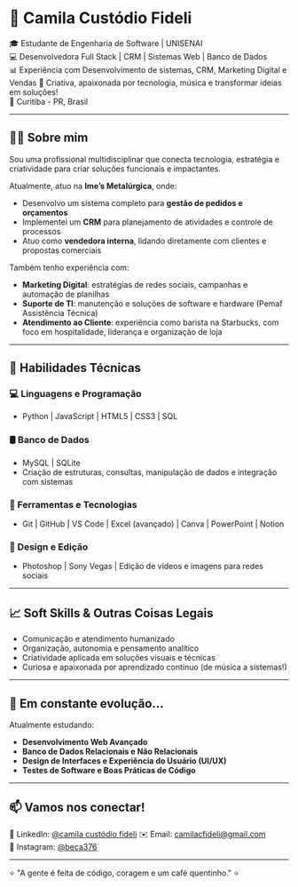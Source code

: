 # 💫 Camila Custódio Fideli

🎓 Estudante de Engenharia de Software | UNISENAI  
💻 Desenvolvedora Full Stack | CRM | Sistemas Web | Banco de Dados  
📊 Experiência com Desenvolvimento de sistemas, CRM, Marketing Digital e Vendas
🎨 Criativa, apaixonada por tecnologia, música e transformar ideias em soluções!  
📍 Curitiba - PR, Brasil  

---

## 👩‍💻 Sobre mim

Sou uma profissional multidisciplinar que conecta tecnologia, estratégia e criatividade para criar soluções funcionais e impactantes.

Atualmente, atuo na **Ime’s Metalúrgica**, onde:
- Desenvolvo um sistema completo para **gestão de pedidos e orçamentos**
- Implementei um **CRM** para planejamento de atividades e controle de processos
- Atuo como **vendedora interna**, lidando diretamente com clientes e propostas comerciais

Também tenho experiência com:
- **Marketing Digital**: estratégias de redes sociais, campanhas e automação de planilhas
- **Suporte de TI**: manutenção e soluções de software e hardware (Pemaf Assistência Técnica)
- **Atendimento ao Cliente**: experiência como barista na Starbucks, com foco em hospitalidade, liderança e organização de loja

---

## 🧠 Habilidades Técnicas

### 💻 Linguagens e Programação
- Python | JavaScript | HTML5 | CSS3 | SQL

### 🛢️ Banco de Dados
- MySQL | SQLite  
- Criação de estruturas, consultas, manipulação de dados e integração com sistemas

### 🔧 Ferramentas e Tecnologias
- Git | GitHub | VS Code | Excel (avançado) | Canva | PowerPoint | Notion

### 🎨 Design e Edição
- Photoshop | Sony Vegas | Edição de vídeos e imagens para redes sociais

---

## 📈 Soft Skills & Outras Coisas Legais

- Comunicação e atendimento humanizado
- Organização, autonomia e pensamento analítico
- Criatividade aplicada em soluções visuais e técnicas
- Curiosa e apaixonada por aprendizado contínuo (de música a sistemas!)

---

## 🌱 Em constante evolução...

Atualmente estudando:
- **Desenvolvimento Web Avançado**
- **Banco de Dados Relacionais e Não Relacionais**
- **Design de Interfaces e Experiência do Usuário (UI/UX)**
- **Testes de Software e Boas Práticas de Código**

---

## 📫 Vamos nos conectar!

🤝 LinkedIn: [@camila custódio fideli](www.linkedin.com/in/camila-custódio-fideli-1824501ab)
✉️ Email: camilacfideli@gmail.com  
📸 Instagram: [@beca376]([https://www.instagram.com/seuuseraqui](https://www.instagram.com/beca376/))

---

⭐ "A gente é feita de código, coragem e um café quentinho." ⭐
